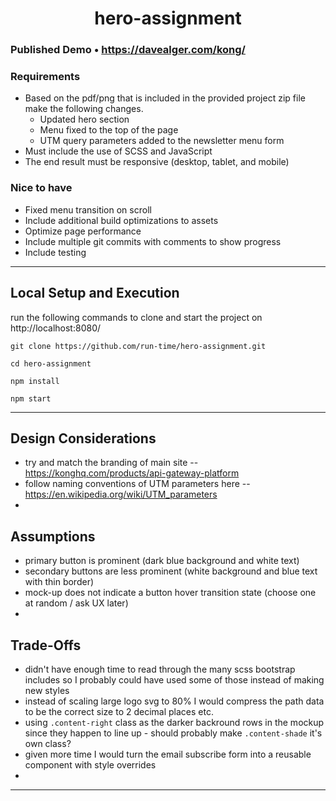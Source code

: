 <h1 align="center">hero-assignment</h1>

### Published Demo • https://davealger.com/kong/

### Requirements
* Based on the pdf/png that is included in the provided project zip file make the following changes.
  - Updated hero section
  - Menu fixed to the top of the page
  - UTM query parameters added to the newsletter menu form
* Must include the use of SCSS and JavaScript
* The end result must be responsive (desktop, tablet, and mobile)

### Nice to have
* Fixed menu transition on scroll
* Include additional build optimizations to assets
* Optimize page performance
* Include multiple git commits with comments to show progress
* Include testing

----

## Local Setup and Execution
run the following commands to clone and start the project on http://localhost:8080/

    git clone https://github.com/run-time/hero-assignment.git

    cd hero-assignment

    npm install
    
    npm start
    
----    

## Design Considerations
* try and match the branding of main site -- https://konghq.com/products/api-gateway-platform
* follow naming conventions of UTM parameters here -- https://en.wikipedia.org/wiki/UTM_parameters
* 

## Assumptions
* primary button is prominent (dark blue background and white text)
* secondary buttons are less prominent (white background and blue text with thin border)
* mock-up does not indicate a button hover transition state (choose one at random / ask UX later)
* 

## Trade-Offs
* didn't have enough time to read through the many scss bootstrap includes so I probably could have used some of those instead of making new styles 
* instead of scaling large logo svg to 80% I would compress the path data to be the correct size to 2 decimal places etc.
* using `.content-right` class as the darker backround rows in the mockup since they happen to line up - should probably make `.content-shade` it's own class?
* given more time I would turn the email subscribe form into a reusable component with style overrides
* 

----
